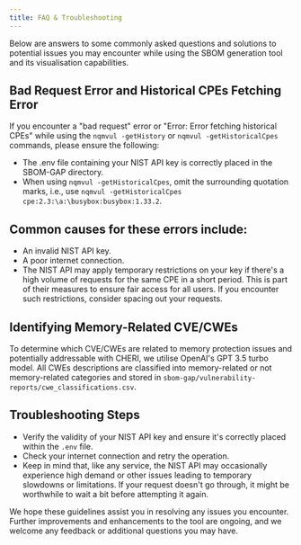 ```yaml
---
title: FAQ & Troubleshooting
---
```


Below are answers to some commonly asked questions and solutions to potential issues you may encounter while using the SBOM generation tool and its visualisation capabilities.

## Bad Request Error and Historical CPEs Fetching Error

If you encounter a "bad request" error or "Error: Error fetching historical CPEs" while using the `nqmvul -getHistory` or `nqmvul -getHistoricalCpes` commands, please ensure the following:

* The .env file containing your NIST API key is correctly placed in the SBOM-GAP directory.
* When using `nqmvul -getHistoricalCpes`, omit the surrounding quotation marks, i.e., use `nqmvul -getHistoricalCpes cpe:2.3:\a:\busybox:busybox:1.33.2`.



## Common causes for these errors include:

* An invalid NIST API key.
* A poor internet connection.
* The NIST API may apply temporary restrictions on your key if there's a high volume of requests for the same CPE in a short period. This is part of their measures to ensure fair access for all users. If you encounter such restrictions, consider spacing out your requests.


## Identifying Memory-Related CVE/CWEs

To determine which CVE/CWEs are related to memory protection issues and potentially addressable with CHERI, we utilise OpenAI's GPT 3.5 turbo model. All CWEs descriptions are classified into memory-related or not memory-related categories and stored in `sbom-gap/vulnerability-reports/cwe_classifications.csv`.

## Troubleshooting Steps

* Verify the validity of your NIST API key and ensure it's correctly placed within the `.env` file.
* Check your internet connection and retry the operation.
* Keep in mind that, like any service, the NIST API may occasionally experience high demand or other issues leading to temporary slowdowns or limitations. If your request doesn't go through, it might be worthwhile to wait a bit before attempting it again.

We hope these guidelines assist you in resolving any issues you encounter. Further improvements and enhancements to the tool are ongoing, and we welcome any feedback or additional questions you may have.
